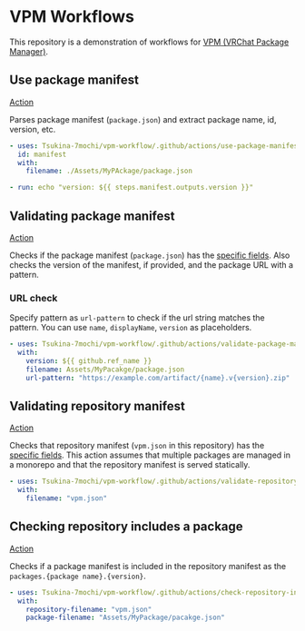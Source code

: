 # VPM Workflows

This repository is a demonstration of workflows for [VPM (VRChat Package Manager)](https://vcc.docs.vrchat.com/vpm).

## Use package manifest

[Action](./.github/actions/use-package-manifest/action.yml)

Parses package manifest (`package.json`) and extract package name, id, version, etc.

```yaml
- uses: Tsukina-7mochi/vpm-workflow/.github/actions/use-package-manifest
  id: manifest
  with:
    filename: ./Assets/MyPAckage/package.json

- run: echo "version: ${{ steps.manifest.outputs.version }}"
```

## Validating package manifest

[Action](./.github/actions/validate-package-manifest/action.yml)

Checks if the package manifest (`package.json`) has the [specific fields](https://vcc.docs.vrchat.com/vpm/packages#package-format).
Also checks the version of the manifest, if provided, and the package URL with a pattern.

### URL check

Specify pattern as `url-pattern` to check if the url string matches the pattern.
You can use `name`, `displayName`, `version` as placeholders.

```yaml
- uses: Tsukina-7mochi/vpm-workflow/.github/actions/validate-package-manifest
  with:
    version: ${{ github.ref_name }}
    filename: Assets/MyPacakge/package.json
    url-pattern: "https://example.com/artifact/{name}.v{version}.zip"
```

## Validating repository manifest

[Action](./.github/actions/validate-repository-manifest/action.yml)

Checks that repository manifest (`vpm.json` in this repository) has the [specific fields](https://vcc.docs.vrchat.com/vpm/packages#package-format).
This action assumes that multiple packages are managed in a monorepo and that the repository manifest is served statically.

```yaml
- uses: Tsukina-7mochi/vpm-workflow/.github/actions/validate-repository-manifest
  with:
    filename: "vpm.json"
```

## Checking repository includes a package

[Action](./.github/actions/check-repository-includes-package/action.yml)

Checks if a package manifest is included in the repository manifest as the `packages.{package name}.{version}`.

```yaml
- uses: Tsukina-7mochi/vpm-workflow/.github/actions/check-repository-includes-package
  with:
    repository-filename: "vpm.json"
    package-filename: "Assets/MyPackage/pacakge.json"
```
